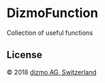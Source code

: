 # DizmoFunction
Collection of useful functions

## License

 © 2018 [dizmo AG, Switzerland](http://dizmo.com/)
